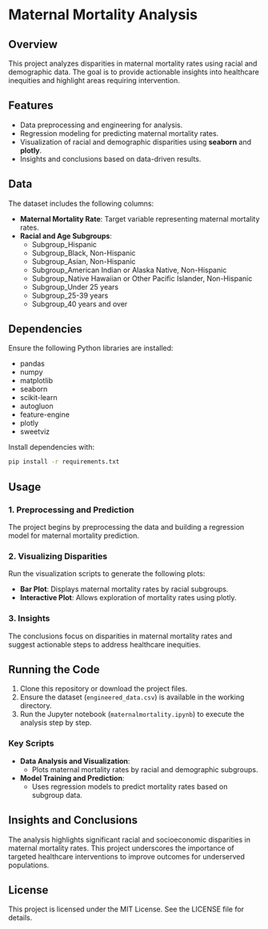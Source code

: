 # Maternal Mortality Analysis

## Overview
This project analyzes disparities in maternal mortality rates using racial and demographic data. The goal is to provide actionable insights into healthcare inequities and highlight areas requiring intervention.

## Features
- Data preprocessing and engineering for analysis.
- Regression modeling for predicting maternal mortality rates.
- Visualization of racial and demographic disparities using **seaborn** and **plotly**.
- Insights and conclusions based on data-driven results.

## Data
The dataset includes the following columns:
- **Maternal Mortality Rate**: Target variable representing maternal mortality rates.
- **Racial and Age Subgroups**:
  - Subgroup_Hispanic
  - Subgroup_Black, Non-Hispanic
  - Subgroup_Asian, Non-Hispanic
  - Subgroup_American Indian or Alaska Native, Non-Hispanic
  - Subgroup_Native Hawaiian or Other Pacific Islander, Non-Hispanic
  - Subgroup_Under 25 years
  - Subgroup_25-39 years
  - Subgroup_40 years and over

## Dependencies
Ensure the following Python libraries are installed:
- pandas
- numpy
- matplotlib
- seaborn
- scikit-learn
- autogluon
- feature-engine
- plotly
- sweetviz

Install dependencies with:
```bash
pip install -r requirements.txt
```

## Usage
### 1. Preprocessing and Prediction
The project begins by preprocessing the data and building a regression model for maternal mortality prediction.

### 2. Visualizing Disparities
Run the visualization scripts to generate the following plots:
- **Bar Plot**: Displays maternal mortality rates by racial subgroups.
- **Interactive Plot**: Allows exploration of mortality rates using plotly.

### 3. Insights
The conclusions focus on disparities in maternal mortality rates and suggest actionable steps to address healthcare inequities.

## Running the Code
1. Clone this repository or download the project files.
2. Ensure the dataset (`engineered_data.csv`) is available in the working directory.
3. Run the Jupyter notebook (`maternalmortality.ipynb`) to execute the analysis step by step.

### Key Scripts
- **Data Analysis and Visualization**:
  - Plots maternal mortality rates by racial and demographic subgroups.
- **Model Training and Prediction**:
  - Uses regression models to predict mortality rates based on subgroup data.

## Insights and Conclusions
The analysis highlights significant racial and socioeconomic disparities in maternal mortality rates. This project underscores the importance of targeted healthcare interventions to improve outcomes for underserved populations.

## License
This project is licensed under the MIT License. See the LICENSE file for details.

